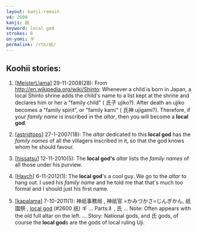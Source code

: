 ```yaml
---
layout: kanji-remain
v4: 2600
kanji: 祇
keyword: local god
strokes: 8
on-yomi: ギ
permalink: /rtk/祇/
---
```


## Koohii stories: 

1) [<a href="http://kanji.koohii.com/profile/MeisterLlama">MeisterLlama</a>] 29-11-2008(28): From <a href="http://en.wikipedia.org/wiki/Shinto">http://en.wikipedia.org/wiki/Shinto</a>: Whenever a child is born in Japan, a local Shinto shrine adds the child&#039;s name to a list kept at the shrine and declares him or her a &quot;family child&quot; ( 氏子 ujiko?). After death an ujiko becomes a &quot;family spirit&quot;, or &quot;family kami&quot; ( 氏神 ujigami?). Therefore, if your <em>family name</em> is inscribed in the <em>altar</em>, then you will become a <strong>local god</strong>.

2) [<a href="http://kanji.koohii.com/profile/astridtops">astridtops</a>] 27-1-2007(18): The <em>altar</em> dedicated to this<strong> local god</strong> has the <em>family names</em> of all the villagers inscribed in it, so that the god knows whom he should favour.

3) [<a href="http://kanji.koohii.com/profile/hissatsu">hissatsu</a>] 12-11-2010(5): The <strong>local god&#039;s</strong> <em>altar</em> lists the <em>family names</em> of all those under his purview.

4) [<a href="http://kanji.koohii.com/profile/Haych">Haych</a>] 6-11-2012(1): The<strong> local god</strong>&#039;s a cool guy. We go to the <em>altar</em> to hang out. I used his <em>family name</em> and he told me that that&#039;s much too formal and I should just his first name.

5) [<a href="http://kanji.koohii.com/profile/kapalama">kapalama</a>] 7-10-2011(1): 神祇事務局 , 神祇官 =かみづかさ=じんぎかん, 祇園祭 , <a href="../v4/2600.html">local god</a> (#2600 祇) ギ ... Parts:礻, 氏 ... Note: Often appears with the old full altar on the left. ... Story: National gods, and 氏 gods, of course the<strong> local god</strong>s are the gods of local ruling Uji.

